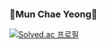 ### 💛Mun Chae Yeong💛

[![Solved.ac 프로필](http://mazassumnida.wtf/api/v2/generate_badge?boj=mcy325)](https://solved.ac/mcy325)

